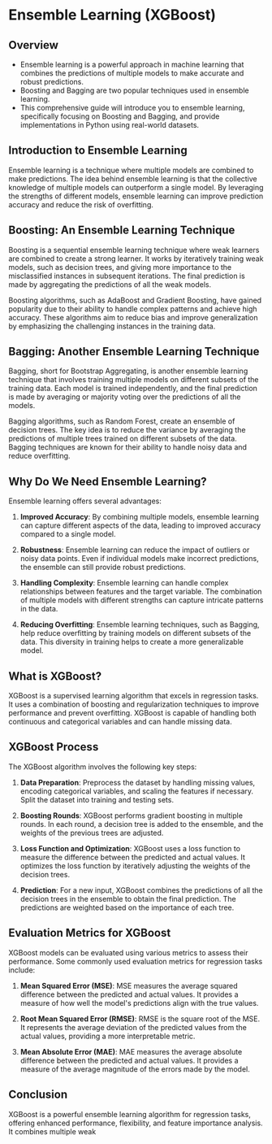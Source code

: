 
# Ensemble Learning (XGBoost)

## Overview
- Ensemble learning is a powerful approach in machine learning that combines the predictions of multiple models to make accurate and robust predictions.
- Boosting and Bagging are two popular techniques used in ensemble learning.
- This comprehensive guide will introduce you to ensemble learning, specifically focusing on Boosting and Bagging, and provide implementations in Python using real-world datasets.

## Introduction to Ensemble Learning
Ensemble learning is a technique where multiple models are combined to make predictions. The idea behind ensemble learning is that the collective knowledge of multiple models can outperform a single model. By leveraging the strengths of different models, ensemble learning can improve prediction accuracy and reduce the risk of overfitting.

## Boosting: An Ensemble Learning Technique
Boosting is a sequential ensemble learning technique where weak learners are combined to create a strong learner. It works by iteratively training weak models, such as decision trees, and giving more importance to the misclassified instances in subsequent iterations. The final prediction is made by aggregating the predictions of all the weak models.

Boosting algorithms, such as AdaBoost and Gradient Boosting, have gained popularity due to their ability to handle complex patterns and achieve high accuracy. These algorithms aim to reduce bias and improve generalization by emphasizing the challenging instances in the training data.

## Bagging: Another Ensemble Learning Technique
Bagging, short for Bootstrap Aggregating, is another ensemble learning technique that involves training multiple models on different subsets of the training data. Each model is trained independently, and the final prediction is made by averaging or majority voting over the predictions of all the models.

Bagging algorithms, such as Random Forest, create an ensemble of decision trees. The key idea is to reduce the variance by averaging the predictions of multiple trees trained on different subsets of the data. Bagging techniques are known for their ability to handle noisy data and reduce overfitting.

## Why Do We Need Ensemble Learning?
Ensemble learning offers several advantages:

1. **Improved Accuracy**: By combining multiple models, ensemble learning can capture different aspects of the data, leading to improved accuracy compared to a single model.

2. **Robustness**: Ensemble learning can reduce the impact of outliers or noisy data points. Even if individual models make incorrect predictions, the ensemble can still provide robust predictions.

3. **Handling Complexity**: Ensemble learning can handle complex relationships between features and the target variable. The combination of multiple models with different strengths can capture intricate patterns in the data.

4. **Reducing Overfitting**: Ensemble learning techniques, such as Bagging, help reduce overfitting by training models on different subsets of the data. This diversity in training helps to create a more generalizable model.


## What is XGBoost?
XGBoost is a supervised learning algorithm that excels in regression tasks. It uses a combination of boosting and regularization techniques to improve performance and prevent overfitting. XGBoost is capable of handling both continuous and categorical variables and can handle missing data.


## XGBoost Process
The XGBoost algorithm involves the following key steps:

1. **Data Preparation**: Preprocess the dataset by handling missing values, encoding categorical variables, and scaling the features if necessary. Split the dataset into training and testing sets.

2. **Boosting Rounds**: XGBoost performs gradient boosting in multiple rounds. In each round, a decision tree is added to the ensemble, and the weights of the previous trees are adjusted.

3. **Loss Function and Optimization**: XGBoost uses a loss function to measure the difference between the predicted and actual values. It optimizes the loss function by iteratively adjusting the weights of the decision trees.

4. **Prediction**: For a new input, XGBoost combines the predictions of all the decision trees in the ensemble to obtain the final prediction. The predictions are weighted based on the importance of each tree.

## Evaluation Metrics for XGBoost
XGBoost models can be evaluated using various metrics to assess their performance. Some commonly used evaluation metrics for regression tasks include:

1. **Mean Squared Error (MSE)**: MSE measures the average squared difference between the predicted and actual values. It provides a measure of how well the model's predictions align with the true values.

2. **Root Mean Squared Error (RMSE)**: RMSE is the square root of the MSE. It represents the average deviation of the predicted values from the actual values, providing a more interpretable metric.

3. **Mean Absolute Error (MAE)**: MAE measures the average absolute difference between the predicted and actual values. It provides a measure of the average magnitude of the errors made by the model.

## Conclusion
XGBoost is a powerful ensemble learning algorithm for regression tasks, offering enhanced performance, flexibility, and feature importance analysis. It combines multiple weak